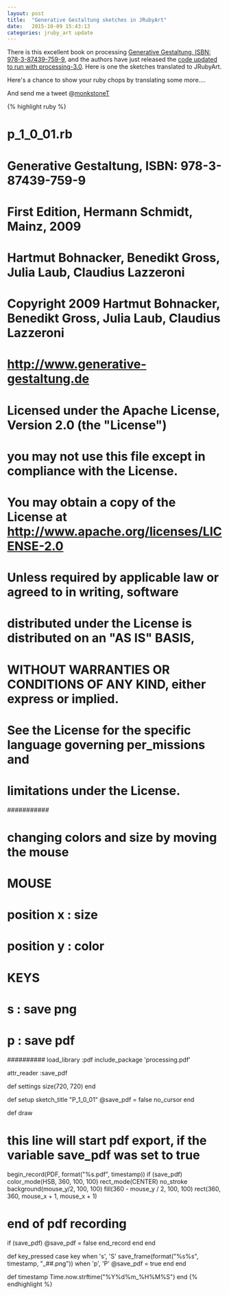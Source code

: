 ```yaml
---
layout: post
title:  "Generative Gestaltung sketches in JRubyArt"
date:   2015-10-09 15:43:13
categories: jruby_art update
---
```


There is this excellent book on processing [Generative Gestaltung, ISBN: 978-3-87439-759-9][generative], and the authors have just released the [code updated to run with processing-3.0][code]. Here is one the sketches translated to JRubyArt. 

Here's a chance to show your ruby chops by translating some more....

And send me a tweet @[monkstoneT][twitter]

{% highlight ruby %}
# p_1_0_01.rb
#
# Generative Gestaltung, ISBN: 978-3-87439-759-9
# First Edition, Hermann Schmidt, Mainz, 2009
# Hartmut Bohnacker, Benedikt Gross, Julia Laub, Claudius Lazzeroni
# Copyright 2009 Hartmut Bohnacker, Benedikt Gross, Julia Laub, Claudius Lazzeroni
#
# http://www.generative-gestaltung.de
#
# Licensed under the Apache License, Version 2.0 (the "License")
# you may not use this file except in compliance with the License.
# You may obtain a copy of the License at http://www.apache.org/licenses/LICENSE-2.0
# Unless required by applicable law or agreed to in writing, software
# distributed under the License is distributed on an "AS IS" BASIS,
# WITHOUT WARRANTIES OR CONDITIONS OF ANY KIND, either express or implied.
# See the License for the specific language governing per_missions and
# limitations under the License.

###########
# changing colors and size by moving the mouse
#
# MOUSE
# position x          : size
# position y          : color
#
# KEYS
# s                   : save png
# p                   : save pdf
##########
load_library :pdf
include_package 'processing.pdf'

attr_reader :save_pdf

def settings
  size(720, 720)
end

def setup
  sketch_title "P_1_0_01"
  @save_pdf = false
  no_cursor
end

def draw
  # this line will start pdf export, if the variable save_pdf was set to true
  begin_record(PDF, format("%s.pdf", timestamp)) if (save_pdf)
  color_mode(HSB, 360, 100, 100)
  rect_mode(CENTER)
  no_stroke
  background(mouse_y/2, 100, 100)
  fill(360 - mouse_y / 2, 100, 100)
  rect(360, 360, mouse_x + 1, mouse_x + 1)
  # end of pdf recording
  if (save_pdf)
    @save_pdf = false
    end_record
  end
end

def key_pressed
  case key
  when 's', 'S'
    save_frame(format("%s%s", timestamp, "_##.png"))
  when 'p', 'P' 
    @save_pdf = true
  end
end

def timestamp
  Time.now.strftime("%Y%d%m_%H%M%S")
end
{% endhighlight %}

[generative]:http://www.generative-gestaltung.de
[code]:http://www.generative-gestaltung.de/code
[twitter]:https://twitter.com/monkstoneT